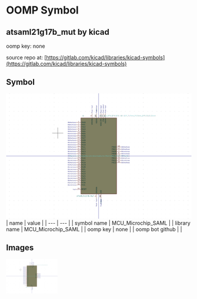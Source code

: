 # OOMP Symbol  
## atsaml21g17b_mut  by kicad  
  
oomp key: none  
  
source repo at: [https://gitlab.com/kicad/libraries/kicad-symbols](https://gitlab.com/kicad/libraries/kicad-symbols)  
## Symbol  
  
[![working.png](working_600.png)](working.png)  
| name | value | 
| --- | --- | 
| symbol name | MCU_Microchip_SAML | 
| library name | MCU_Microchip_SAML | 
| oomp key | none | 
| oomp bot github |  | 
## Images  
  
[![working.png](working_140.png)](working.png)  
